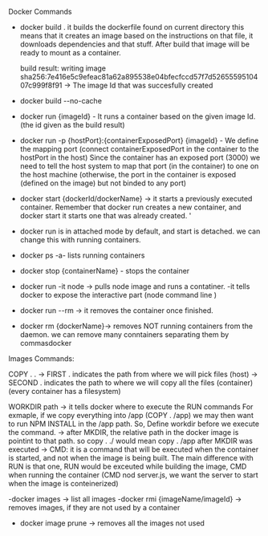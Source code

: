 Docker Commands

- docker build .
    it builds the dockerfile found on current directory
    this means that it creates an image based on the instructions on that file, it downloads dependencies and that stuff.
    After build that image will be ready to mount as a container. 

    build result: writing image sha256:7e416e5c9efeac81a62a895538e04bfecfccd57f7d5265559510407c999f8f91 -> The image Id that was succesfully created
- docker build --no-cache

- docker run {imageId} - It runs a container based on the given image Id. (the id given as the build result)
- docker run -p {hostPort}:{containerExposedPort} {imageId} - We define the mapping port (connect containerExposedPort in the container to the hostPort in the host)
    Since the container has an exposed port (3000) we need to tell the host system to map that port (in the container) to one on the host machine (otherwise, the port in the container is exposed (defined on the image) but not binded to any port) 
- docker start {dockerId/dockerName} -> it starts a previously executed container. Remember that docker run creates a new container, and docker start it starts one that was already created. '
- docker run is in attached mode by default, and start is detached. we can change this with running containers.

- docker ps -a- lists running containers
- docker stop {containerName} - stops the container
- docker run -it node -> pulls node image and runs a contatiner. -it tells docker to expose the interactive part (node command line )
- docker run --rm -> it removes the container once finished.
- docker rm {dockerName}-> removes NOT running containers from the daemon. we can remove many conntainers separating them by commasdocker

Images Commands:

COPY . . 
-> FIRST . indicates the path from where we will pick files (host)
-> SECOND . indicates the path to where we will copy all the files (container) (every container has a filesystem)

WORKDIR path
-> it tells docker where to execute the RUN commands
For exmaple, if we copy everything into /app (COPY . /app) we may then want to run NPM INSTALL in the /app path. So, Define workdir before we execute the command.
-> after MKDIR, the relative path in the docker image is pointint to that path. so copy . ./ would mean copy . /app after MKDIR was executed
-> CMD: it is a command that will be executed when the container is started, and not when the image is being built. The main difference with RUN is that one, RUN would be exceuted while building the image, CMD when running the container (CMD nod server.js, we want the server to start when the image is conteinerized)

-docker images -> list all images
-docker rmi {imageName/imageId} -> removes images, if they are not used by a container
- docker image prune -> removes all the images not used
